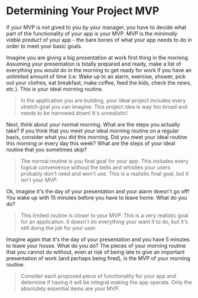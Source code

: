 # Determining Your Project MVP

If your MVP is not gived to you by your manager, you have to decide what part of the functionality of your app is your MVP. MVP is the *minimally viable product* of your app - the bare bones of what your app needs to do in order to meet your basic goals.

Imagine you are giving a big presentation at work first thing in the morning. Assuming your presentation is totally prepared and ready, make a list of everything you would do in the morning to get ready for work if you have an unlimited amount of time (i.e. Wake up to an alarm, exercise, shower, pick out your clothes, eat breakfast, make coffee, feed the kids, check the news, etc.). This is your ideal morning routine. 

> In the application you are building, your ideal project includes every stretch goal you can imagine. This project idea is way too broad and needs to be narrowed down! It's unrealistic!

Next, think about your normal morning. What are the steps you actually take? If you think that you meet your ideal morning routine on a regular basis, consider what you did this morning. Did you meet your ideal routine this morning or every day this week? What are the steps of your ideal routine that you sometimes skip?

> The normal routine is you final goal for your app. This includes every logical convenience without the bells and whistles your users probably don't need and won't use. This is a realistic final goal, but it isn't your MVP.

Ok, imagine it's the day of your presentation and your alarm doesn't go off! You wake up with 15 minutes before you have to leave home. What do you do?

> This limited routine is closer to your MVP. This is a very realistic goal for an application. It doesn't do everything your want it to do, but it's still doing the job for your user.

Imagine again that it's the day of your presentation and you have 5 minutes to leave your house. What do you do? The pieces of your morning routine that you cannot do without, even at risk of being late to give an important presentation of work (and perhaps being fired), is the MVP of your morning routine.

> Consider each proposed piece of functionality for your app and determine if having it will be integral making the app operate. Only the absolutely essential items are your MVP.








